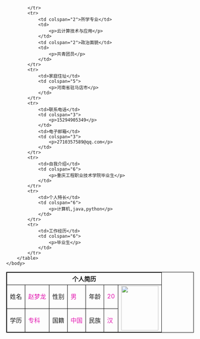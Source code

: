 <html>
    <head>
        <mate charset="utf-8"/>
        <title>个人简历</title>
        <style type="text/css">
            table,
            th,
            tr,
            td {
                border: 1px solid black;
            }
            p{color: rgb(226, 25, 176);}
        </style>
    </head>
    <body>
        <table >
            <tr>
                <th colspan="9">个人简历</th>
            </tr>
            <tr>
                <td>姓名</td>
                <td>
                    <p>赵梦龙</p>
                </td>
                <td>性别</td>
                <td>
                    <p>男</p>
                </td>
                <td>年龄</td>
                <td>
                    <p>20</p>
                </td>
                <td rowspan="4"><img src="https://gimg2.baidu.com/image_search/src=http%3A%2F%2Fb-ssl.duitang.com%2Fuploads%2Fitem%2F201606%2F16%2F20160616212355_GeMw5.png&refer=http%3A%2F%2Fb-ssl.duitang.com&app=2002&size=f9999,10000&q=a80&n=0&g=0n&fmt=jpeg?sec=1634047722&t=18312b1c08a32f62bad54b8548946173" alt=""Pulpit rock" width="100" height="120""></td>
            </tr>
            <tr>
                <td>学历</td>
                <td>
                    <p>专科</p>
                </td>
                <td>国籍</td>
                <td>
                    <p>中国</p>
                </td>
                <td>民族</td>
                <td>
                    <p>汉</p>
                </td>
                
            </tr>
            <tr>
                <td colspan="2">所学专业</td>
                <td>
                    <p>云计算技术与应用</p>
                </td>
                <td colspan="2">政治面貌</td>
                <td>
                    <p>共青团员</p>
                </td>
            </tr>
            <tr>
                <td>家庭住址</td>
                <td colspan="5">
                    <p>河南省驻马店市</p>
                </td>
            </tr>
            <tr>
                <td>联系电话</td>
                <td colspan="3">
                    <p>15294905349</p>
                </td>
                <td>电子邮箱</td>
                <td colspan="3">
                    <p>2710357589@qq.com</p>
                </td>
            </tr>
            <tr>
                <td>自我介绍</td>
                <td colspan="6">
                    <p>重庆工程职业技术学院毕业生</p>
                </td>  
            </tr>
            <tr>
                <td>个人特长</td>
                <td colspan="6">
                    <p>计算机,java,python</p>
                </td>
            </tr>
            <tr>
                <td>工作经历</td>
                <td colspan="6">
                    <p>毕业生</p>
                </td>
            </tr>
        </table>
    </body>
</html>

